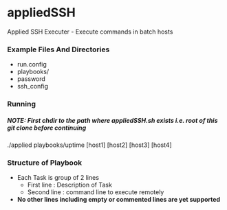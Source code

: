 # appliedSSH
Applied SSH Executer - Execute commands in batch hosts

### Example Files And Directories
- run.config
- playbooks/
- password
- ssh_config

### Running
##### NOTE: First chdir to the path where appliedSSH.sh exists i.e. root of this git clone before continuing
./applied playbooks/uptime [host1] [host2] [host3] [host4]


### Structure of Playbook
- Each Task is group of 2 lines
    - First line  : Description of Task
    - Second line : command line to execute remotely
- __No other lines including empty or commented lines are yet supported__
